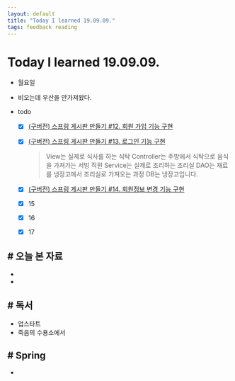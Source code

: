 ```yaml
---
layout: default
title: "Today I learned 19.09.09."
tags: feedback reading
---
```


# Today I learned 19.09.09.
- 월요일

- 비오는데 우산을 안가져왔다.

- todo

  - [x] [(구버전) 스프링 게시판 만들기 #12. 회원 가입 기능 구현](https://kuzuro.blogspot.com/2018/04/12.html)

  - [x] [(구버전) 스프링 게시판 만들기 #13. 로그인 기능 구현](https://kuzuro.blogspot.com/2018/04/13.html)

    > View는 실제로 식사를 하는 식탁
    > Controller는 주방에서 식탁으로 음식을 가져가는 서빙 직원
    > Service는 실제로 조리하는 조리실
    > DAO는 재료를 냉장고에서 조리실로 가져오는 과정
    > DB는 냉장고입니다.
    
  - [x] [(구버전) 스프링 게시판 만들기 #14. 회원정보 변경 기능 구현](https://kuzuro.blogspot.com/2018/04/14.html)
  
  - [x] 15
  
  - [x] 16
  
  - [x] 17
  
    
  
  


## # 오늘 본 자료

- 
- 

## # 독서

- 업스타트
- 죽음의 수용소에서



## # Spring

- 
